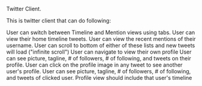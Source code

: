 Twitter Client.

This is twitter client that can do following: 

User can switch between Timeline and Mention views using tabs.
User can view their home timeline tweets.
User can view the recent mentions of their username.
User can scroll to bottom of either of these lists and new tweets will load ("infinite scroll")
User can navigate to view their own profile
User can see picture, tagline, # of followers, # of following, and tweets on their profile.
User can click on the profile image in any tweet to see another user's profile.
User can see picture, tagline, # of followers, # of following, and tweets of clicked user.
Profile view should include that user's timeline
